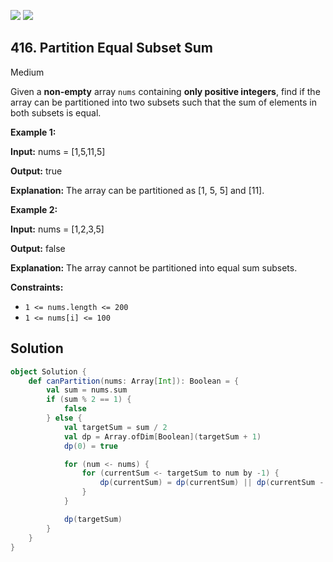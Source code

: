 [![](https://img.shields.io/github/stars/javadev/LeetCode-in-All?label=Stars&style=flat-square)](https://github.com/javadev/LeetCode-in-All)
[![](https://img.shields.io/github/forks/javadev/LeetCode-in-All?label=Fork%20me%20on%20GitHub%20&style=flat-square)](https://github.com/javadev/LeetCode-in-All/fork)

## 416\. Partition Equal Subset Sum

Medium

Given a **non-empty** array `nums` containing **only positive integers**, find if the array can be partitioned into two subsets such that the sum of elements in both subsets is equal.

**Example 1:**

**Input:** nums = [1,5,11,5]

**Output:** true

**Explanation:** The array can be partitioned as [1, 5, 5] and [11]. 

**Example 2:**

**Input:** nums = [1,2,3,5]

**Output:** false

**Explanation:** The array cannot be partitioned into equal sum subsets. 

**Constraints:**

*   `1 <= nums.length <= 200`
*   `1 <= nums[i] <= 100`

## Solution

```scala
object Solution {
    def canPartition(nums: Array[Int]): Boolean = {
        val sum = nums.sum
        if (sum % 2 == 1) {
            false
        } else {
            val targetSum = sum / 2
            val dp = Array.ofDim[Boolean](targetSum + 1)
            dp(0) = true

            for (num <- nums) {
                for (currentSum <- targetSum to num by -1) {
                    dp(currentSum) = dp(currentSum) || dp(currentSum - num)
                }
            }

            dp(targetSum)
        }
    }
}
```